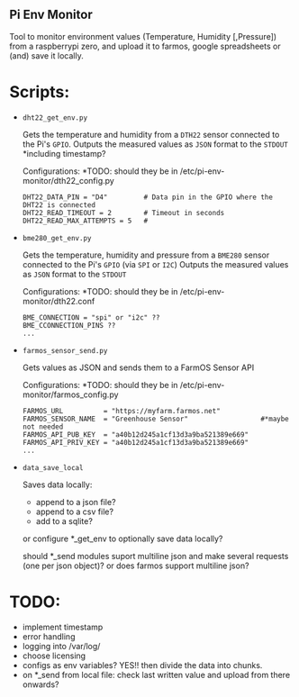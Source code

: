 ## Pi Env Monitor

Tool to monitor environment values (Temperature, Humidity [,Pressure]) from a raspberrypi zero, and upload it to farmos, google spreadsheets or (and) save it locally.

# Scripts:

- `dht22_get_env.py`

   Gets the temperature and humidity from a `DTH22` sensor connected to the Pi's `GPIO`.
   Outputs the measured values as `JSON` format to the `STDOUT`  *including timestamp?

   Configurations: *TODO: should they be in /etc/pi-env-monitor/dth22_config.py
   ```
   DHT22_DATA_PIN = "D4"         # Data pin in the GPIO where the DHT22 is connected
   DHT22_READ_TIMEOUT = 2        # Timeout in seconds
   DHT22_READ_MAX_ATTEMPTS = 5   #
   ```

 - `bme280_get_env.py`

    Gets the temperature, humidity and pressure from a `BME280` sensor connected to the Pi's `GPIO` (via `SPI` or `I2C`)
    Outputs the measured values as `JSON` format to the `STDOUT`

    Configurations: *TODO: should they be in /etc/pi-env-monitor/dth22.conf
    ```
    BME_CONNECTION = "spi" or "i2c" ??
    BME_CCONNECTION_PINS ??
    ...
    ```

 - `farmos_sensor_send.py`

    Gets values as JSON and sends them to a FarmOS Sensor API

    Configurations: *TODO: should they be in /etc/pi-env-monitor/farmos_config.py
    ```
    FARMOS_URL          = "https://myfarm.farmos.net"
    FARMOS_SENSOR_NAME  = "Greenhouse Sensor"                  #*maybe not needed
    FARMOS_API_PUB_KEY  = "a40b12d245a1cf13d3a9ba521389e669"
    FARMOS_API_PRIV_KEY = "a40b12d245a1cf13d3a9ba521389e669"
    ...
    ```

 - `data_save_local`

   Saves data locally:
   - append to a json file?
   - append to a csv file?
   - add to a sqlite?

   or configure *_get_env to optionally save data locally?

   should *_send modules suport multiline json and make several requests (one per json object)?
   or
   does farmos support multiline json?

 # TODO:
 - implement timestamp
 - error handling
 - logging into /var/log/
 - choose licensing
 - configs as env variables? YES!! then divide the data into chunks.
 - on *_send from local file: check last written value and upload from there onwards?
